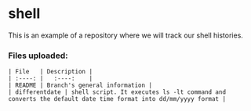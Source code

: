 # shell
This is an example of a repository where we will track our shell histories.

### Files uploaded:

	| File   | Description |
	| :----: |   :----:    |
	| README | Branch's general information |
	| differentdate | shell script. It executes ls -lt command and converts the default date time format into dd/mm/yyyy format |

